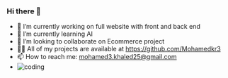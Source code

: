 ### Hi there 👋
- 🔭 I’m currently working on full website with front and back end                                                                 
- 🌱 I’m currently learning  AI                       
- 👯 I’m looking to collaborate on  Ecommerce project
- 👨‍💻 All of my projects are available at https://github.com/Mohamedkr3
- 📫 How to reach me: mohamed3.khaled25@gmail.com
- ![coding](https://user-images.githubusercontent.com/101335766/216522334-456d5616-58b6-4198-8fc7-36592cb52800.gif)




<!--
**Mohamedkr3/Mohamedkr3** is a ✨ _special_ ✨ repository because its `README.md` (this file) appears on your GitHub profile.

Here are some ideas to get you started:

- 🔭 I’m currently working on ...
- 🌱 I’m currently learning ...
- 👯 I’m looking to collaborate on ...
- 🤔 I’m looking for help with ...
- 💬 Ask me about ...
- 📫 How to reach me: ...
- 😄 Pronouns: ...
- ⚡ Fun fact: ...
-->
